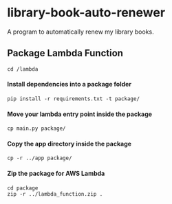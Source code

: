 # library-book-auto-renewer
A program to automatically renew my library books.

## Package Lambda Function
```commandline
cd /lambda
```
#### Install dependencies into a package folder
```commandline
pip install -r requirements.txt -t package/
```

#### Move your lambda entry point inside the package
```
cp main.py package/
```

#### Copy the app directory inside the package
```commandline
cp -r ../app package/
```

#### Zip the package for AWS Lambda
```commandline
cd package
zip -r ../lambda_function.zip .
```